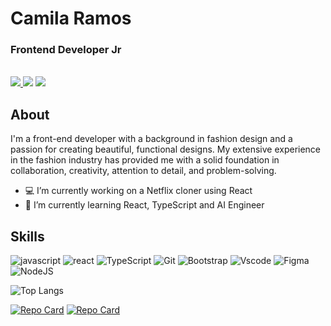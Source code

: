 # Camila Ramos

### Frontend Developer Jr

<br/>
<a href="https://www.linkedin.com/in/cseemann" target="_blank">
<img src="https://img.shields.io/badge/LinkedIn-efefef?style=for-the-badge&logo=linkedin&logoColor=0077B5" />
</a>
<a href="https://camilaramos.netlify.app" target="_blank">
<img src="https://img.shields.io/badge/Portfolio-efefef?style=for-the-badge&logo=todoist&logoColor=FF5722" /></a>
<a href="mailto:camilaseemannramos@gmail.com" target="_blank"><img src="https://img.shields.io/badge/camilaseemannramos@gmail.com-efefef?style=for-the-badge&logo=gmail&logoColor=red" /></a>

## About

I'm a front-end developer with a background in fashion design and a passion for creating beautiful, functional designs. My extensive experience in the fashion industry has provided me with a solid foundation in collaboration, creativity, attention to detail, and problem-solving.

- 💻 I’m currently working on a Netflix cloner using React
- 🌱 I’m currently learning React, TypeScript and AI Engineer

## Skills

![javascript](https://img.shields.io/badge/javascript-efefef?style=for-the-badge&logo=javascript) ![react](https://img.shields.io/badge/react-efefef?style=for-the-badge&logo=react) ![TypeScript](https://img.shields.io/badge/TypeScript-efefef?style=for-the-badge&logo=typescript) ![Git](https://img.shields.io/badge/Git-efefef?style=for-the-badge&logo=git) ![Bootstrap](https://img.shields.io/badge/-boostrap-efefef?style=for-the-badge&logo=bootstrap) ![Vscode](https://img.shields.io/badge/Vscode-efefef?style=for-the-badge&logo=visual-studio-code&logoColor=888) ![Figma](https://img.shields.io/badge/Figma-efefef?style=for-the-badge&logo=figma) ![NodeJS](https://img.shields.io/badge/node.js-efefef?style=for-the-badge&logo=node.js)

<!-- ![GitHub Stats](https://github-readme-stats.vercel.app/api?username=cseemannr&theme=transparent&bg_color=000&border_color=30A3DC&show_icons=true&icon_color=30A3DC&title_color=E94D5F&text_color=efefef) -->

![Top Langs](https://github-readme-stats-git-masterrstaa-rickstaa.vercel.app/api/top-langs/?username=cseemannr&layout=compact&bg_color=efefef&title_color=E94D5F&text_color=000)

[![Repo Card](https://github-readme-stats.vercel.app/api/pin/?username=cseemannr&repo=weather-app-react&bg_color=efefef&show_icons=true&icon_color=30A3DC&title_color=E94D5F&text_color=000)](https://github.com/cseemannr/weather-app-react) [![Repo Card](https://github-readme-stats.vercel.app/api/pin/?username=cseemannr&repo=portfolio-react&bg_color=efefef&show_icons=true&icon_color=30A3DC&title_color=E94D5F&text_color=000)](https://github.com/cseemannr/portfolio-react)
